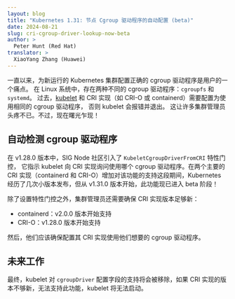 ```yaml
---
layout: blog
title: "Kubernetes 1.31: 节点 Cgroup 驱动程序的自动配置 (beta)"
date: 2024-08-21
slug: cri-cgroup-driver-lookup-now-beta
author: >
  Peter Hunt (Red Hat)
translator: >
  XiaoYang Zhang (Huawei)
---
```

<!--
layout: blog
title: "Kubernetes 1.31: Autoconfiguration For Node Cgroup Driver (beta)"
date: 2024-08-21
slug: cri-cgroup-driver-lookup-now-beta
author: >
Peter Hunt (Red Hat)
-->

<!--
Historically, configuring the correct cgroup driver has been a pain point for users running new
Kubernetes clusters. On Linux systems, there are two different cgroup drivers:
`cgroupfs` and `systemd`. In the past, both the [kubelet](/docs/reference/command-line-tools-reference/kubelet/)
and CRI implementation (like CRI-O or containerd) needed to be configured to use
the same cgroup driver, or else the kubelet would exit with an error. This was a
source of headaches for many cluster admins. However, there is light at the end of the tunnel!
-->
一直以来，为新运行的 Kubernetes 集群配置正确的 cgroup 驱动程序是用户的一个痛点。
在 Linux 系统中，存在两种不同的 cgroup 驱动程序：`cgroupfs` 和 `systemd`。
过去，[kubelet](/zh-cn/docs/reference/command-line-tools-reference/kubelet/) 和 CRI
实现（如 CRI-O 或 containerd）需要配置为使用相同的 cgroup 驱动程序， 否则 kubelet 会报错并退出。
这让许多集群管理员头疼不已。不过，现在曙光乍现！

<!--
## Automated cgroup driver detection

In v1.28.0, the SIG Node community introduced the feature gate
`KubeletCgroupDriverFromCRI`, which instructs the kubelet to ask the CRI
implementation which cgroup driver to use. A few minor releases of Kubernetes
happened whilst we waited for support to land in the major two CRI implementations
(containerd and CRI-O), but as of v1.31.0, this feature is now beta!
-->
## 自动检测 cgroup 驱动程序

在 v1.28.0 版本中，SIG Node 社区引入了 `KubeletCgroupDriverFromCRI` 特性门控，
它指示 kubelet 向 CRI 实现询问使用哪个 cgroup 驱动程序。在两个主要的 CRI 实现（containerd
和 CRI-O）增加对该功能的支持这段期间，Kubernetes 经历了几次小版本发布，但从 v1.31.0 版本开始，此功能现已进入 beta 阶段！

<!--
In addition to setting the feature gate, a cluster admin needs to ensure their
CRI implementation is new enough:

- containerd: Support was added in v2.0.0
- CRI-O: Support was added in v1.28.0
-->
除了设置特性门控之外，集群管理员还需要确保 CRI 实现版本足够新：

- containerd：v2.0.0 版本开始支持
- CRI-O：v1.28.0 版本开始支持

<!--
Then, they should ensure their CRI implementation is configured to the
cgroup_driver they would like to use.
-->
然后，他们应该确保配置其 CRI 实现使用他们想要的 cgroup 驱动程序。

<!--
## Future work

Eventually, support for the kubelet's `cgroupDriver` configuration field will be
dropped, and the kubelet will fail to start if the CRI implementation isn't new
enough to have support for this feature.
-->
## 未来工作

最终，kubelet 对 `cgroupDriver` 配置字段的支持将会被移除，如果 CRI 实现的版本不够新，无法支持此功能，kubelet 将无法启动。